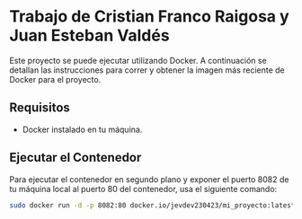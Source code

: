 # Trabajo de Cristian Franco Raigosa y Juan Esteban Valdés

Este proyecto se puede ejecutar utilizando Docker. A continuación se detallan las instrucciones para correr y obtener la imagen más reciente de Docker para el proyecto.

## Requisitos

- Docker instalado en tu máquina.

## Ejecutar el Contenedor

Para ejecutar el contenedor en segundo plano y exponer el puerto 8082 de tu máquina local al puerto 80 del contenedor, usa el siguiente comando:

```bash
sudo docker run -d -p 8082:80 docker.io/jevdev230423/mi_proyecto:latest
